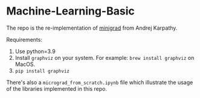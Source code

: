 # Machine-Learning-Basic
The repo is the re-implementation of [minigrad](https://github.com/kennysong/minigrad) from Andrej Karpathy.

Requirements:
1. Use python=3.9
2. Install `graphviz` on your system. For example: `brew install graphviz` on MacOS.
3. `pip install graphviz`

There's also a `micrograd_from_scratch.ipynb` file which illustrate the usage of the libraries implemented in this repo.